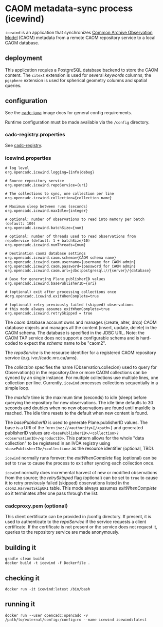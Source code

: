 # CAOM metadata-sync process (icewind)

`icewind` is an application that synchronizes [Common Archive Observation Model](https://www.opencadc.org/caom2/)
(CAOM) metadata from a remote CAOM repository service to a local CAOM database.

## deployment
This application requies a PostgreSQL database backend to store the CAOM content. 
The `citext` extension is used for several _keywords_ columns; the `pgsphere` extension
is used for spherical geometry columns and spatial queries.

## configuration

See the [cadc-java](https://github.com/opencadc/docker-base/tree/master/cadc-java)
image docs for general config requirements.

Runtime configuration must be made available via the `/config` directory.

### cadc-registry.properties

See <a href="https://github.com/opencadc/reg/tree/master/cadc-registry">cadc-registry</a>.

### icewind.properties
```
# log level
org.opencadc.icewind.logging={info|debug}

# Source repository service
org.opencadc.icewind.repoService={uri}

# The collections to sync, one collection per line
org.opencadc.icewind.collection={collection name}

# Maximum sleep between runs (seconds)
org.opencadc.icewind.maxIdle={integer}

# optional: number of observations to read into memory per batch (default: 100)
org.opencadc.icewind.batchSize={num}

# optional: number of threads used to read observations from repoService (default: 1 + batchSize/10)
org.opencadc.icewind.numThreads={num}

# Destination caom2 database settings
org.opencadc.icewind.caom.schema={CAOM schema name}
org.opencadc.icewind.caom.username={username for CAOM admin}
org.opencadc.icewind.caom.password={password for CAOM admin}
org.opencadc.icewind.caom.url=jdbc:postgresql://{server}/{database}

# Base for generating Plane publisherID values
org.opencadc.icewind.basePublisherID={uri}

# (optional) exit after processing collections once
#org.opencadc.icewind.exitWhenComplete=true

# (optional) retry previously failed (skipped) observations
# this mode always assumes exitWhenComplete=true
org.opencadc.icewind.retrySkipped = true
```

The _caom_ database account owns and manages (create, alter, drop) CAOM database objects
and manages all the content (insert, update, delete) in the CAOM schema. The database is 
specified in the JDBC URL. Note: the CAOM TAP service does not support a configurable schema 
and is hard-coded to expect the _schema_ name to be "caom2".

The _repoService_ is the resource identifier for a registered CAOM repository service 
(e.g. ivo://cadc.nrc.ca/ams).

The _collection_ specifies the name (Observation.collecion) used to query for Observation(s) 
in the repository.One or more CAOM collections can be synced by an single instance.  For 
multiple collections use multiple lines, one collection per line. Currently, `icewind` 
processes collections sequentially in a simple loop.

The _maxIdle_ time is the maximum time (seconds) to idle (sleep) before querying the 
repository for new observations. The idle time defaults to 30 seconds and doubles
when no new observations are found until maxIdle is reached. The idle time 
resets to the default when new content is found.

The _basePublisherID_ is used to generate Plane.publisherID values. The base 
is a URI of the form `ivo://<authority>[/<path>]` and generated publisherID values
are `<basePublisherID>/<collection>?<observationID>/<productID>`. This pattern 
allows for the whole "data collection" to be registered in an IVOA registry using
`<basePublisherID>/<collection>` as the resource identifier (optional, TBD).

`icewind` normally runs forever; the _exitWhenComplete_ flag (optional) can
be set to `true` to cause the process to exit after syncing each collection once.

`icewind` normally does incremental harvest of new or modified observations from 
the source; the _retrySkipped_ flag (optional) can be set to `true` to cause it to
retry previously failed (skipped) observations listed in the `caom2.HarvestSkipURI`
table. This mode always assumes _exitWhenComplete_ so it terminates after one pass
through the list.

### cadcproxy.pem (optional)
This client certificate can be provided in /config directory. If present, it is used to 
authenticate to the _repoService_ if the service requests a client certificate. If 
the certificate is not present or the service does not request it, queries to 
the repository service are made anonymously.

## building it
```
gradle clean build
docker build -t icewind -f Dockerfile .
```

## checking it
```
docker run -it icewind:latest /bin/bash
```

## running it
```
docker run --user opencadc:opencadc -v /path/to/external/config:/config:ro --name icewind icewind:latest
```
